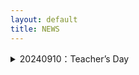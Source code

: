 ```yaml
---
layout: default
title: NEWS
---
```



<details>
<summary>20240910：Teacher’s Day</summary>

## Reflections on Teacher’s Day

In the past, I only knew the joy of giving gifts to my teachers on Teacher’s Day.
Now I truly understand the happiness of receiving flowers from my own students!
And there was even a box of pomegranates, symbolizing fruitful achievements. :-)
Let’s guess whose thoughtful idea it was!

![231748479211_ pic](https://github.com/user-attachments/assets/dca23cfc-4e78-4be1-a927-3bd73a310045)

### 教师节有感
昔年恩师受花香，
今朝桃李立身旁。
花捧双手心意暖，
石榴一箱硕果长。
谁将巧思藏其中？
笑语盈盈满研斋。
</details>

